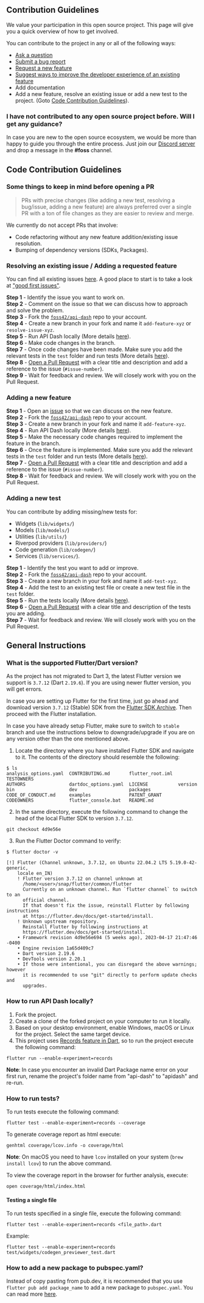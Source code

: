 ## Contribution Guidelines

We value your participation in this open source project. This page will give you a quick overview of how to get involved.

You can contribute to the project in any or all of the following ways: 

- [Ask a question](https://github.com/foss42/api-dash/discussions)
- [Submit a bug report](https://github.com/foss42/api-dash/issues/new/choose)
- [Request a new feature](https://github.com/foss42/api-dash/issues/new/choose)
- [Suggest ways to improve the developer experience of an existing feature](https://github.com/foss42/api-dash/issues/new/choose)
- Add documentation
- Add a new feature, resolve an existing issue or add a new test to the project. (Goto [Code Contribution Guidelines](#code-contribution-guidelines)).

### I have not contributed to any open source project before. Will I get any guidance?

In case you are new to the open source ecosystem, we would be more than happy to guide you through the entire process. Just join our [Discord server](https://bit.ly/heyfoss) and drop a message in the **#foss** channel.

## Code Contribution Guidelines

### Some things to keep in mind before opening a PR

> PRs with precise changes (like adding a new test, resolving a bug/issue, adding a new feature) are always preferred over a single PR with a ton of file changes as they are easier to review and merge.

We currently do not accept PRs that involve:
- Code refactoring without any new feature addition/existing issue resolution.
- Bumping of dependency versions (SDKs, Packages).

### Resolving an existing issue / Adding a requested feature

You can find all existing issues [here](https://github.com/foss42/api-dash/issues). A good place to start is to take a look at ["good first issues"](https://github.com/foss42/api-dash/issues?q=is%3Aissue+is%3Aopen+label%3A%22good+first+issue%22). 

**Step 1** - Identify the issue you want to work on.  
**Step 2** - Comment on the issue so that we can discuss how to approach and solve the problem.  
**Step 3** - Fork the [`foss42/api-dash`](https://github.com/foss42/api-dash) repo to your account.  
**Step 4** - Create a new branch in your fork and name it `add-feature-xyz` or `resolve-issue-xyz`.  
**Step 5** - Run API Dash locally (More details [here](#how-to-run-api-dash-locally)).  
**Step 6** - Make code changes in the branch.  
**Step 7** - Once code changes have been made. Make sure you add the relevant tests in the `test` folder and run tests (More details [here](#how-to-run-tests)).  
**Step 8** - [Open a Pull Request](https://help.github.com/articles/using-pull-requests/) with a clear title and description and add a reference to the issue (`#issue-number`).  
**Step 9** - Wait for feedback and review. We will closely work with you on the Pull Request.

### Adding a new feature

**Step 1** - Open an [issue](https://github.com/foss42/api-dash/issues/new/choose) so that we can discuss on the new feature.  
**Step 2** - Fork the [`foss42/api-dash`](https://github.com/foss42/api-dash) repo to your account.  
**Step 3** - Create a new branch in your fork and name it `add-feature-xyz`.   
**Step 4** - Run API Dash locally (More details [here](#how-to-run-api-dash-locally)).  
**Step 5** - Make the necessary code changes required to implement the feature in the branch.  
**Step 6** - Once the feature is implemented. Make sure you add the relevant tests in the `test` folder and run tests (More details [here](#how-to-run-tests)).  
**Step 7** - [Open a Pull Request](https://help.github.com/articles/using-pull-requests/) with a clear title and description and add a reference to the issue (`#issue-number`).  
**Step 8** - Wait for feedback and review. We will closely work with you on the Pull Request.

### Adding a new test

You can contribute by adding missing/new tests for:
- Widgets (`lib/widgets/`)
- Models (`lib/models/`)
- Utilities (`lib/utils/`)
- Riverpod providers (`lib/providers/`)
- Code generation (`lib/codegen/`) 
- Services (`lib/services/`).

**Step 1** - Identify the test you want to add or improve.  
**Step 2** - Fork the [`foss42/api-dash`](https://github.com/foss42/api-dash) repo to your account.  
**Step 3** - Create a new branch in your fork and name it `add-test-xyz`.  
**Step 4** - Add the test to an existing test file or create a new test file in the `test` folder.  
**Step 5** - Run the tests locally (More details [here](#how-to-run-tests)).  
**Step 6** - [Open a Pull Request](https://help.github.com/articles/using-pull-requests/) with a clear title and description of the tests you are adding.  
**Step 7** - Wait for feedback and review. We will closely work with you on the Pull Request.

## General Instructions 

### What is the supported Flutter/Dart version?

As the project has not migrated to Dart 3, the latest Flutter version we support is `3.7.12` (Dart `2.19.6`). If you are using newer flutter version, you will get errors. 

In case you are setting up Flutter for the first time, just go ahead and download version `3.7.12` (Stable) SDK from the [Flutter SDK Archive](https://docs.flutter.dev/release/archive). Then proceed with the Flutter installation.

In case you have already setup Flutter, make sure to switch to `stable` branch and use the instructions below to downgrade/upgrade if you are on any version other than the one mentioned above.

1. Locate the directory where you have installed Flutter SDK and navigate to it. The contents of the directory should resemble the following:
```
$ ls
analysis_options.yaml  CONTRIBUTING.md       flutter_root.iml  TESTOWNERS
AUTHORS                dartdoc_options.yaml  LICENSE           version
bin                    dev                   packages
CODE_OF_CONDUCT.md     examples              PATENT_GRANT
CODEOWNERS             flutter_console.bat   README.md
```

2. In the same directory, execute the following command to change the head of the local Flutter SDK to version `3.7.12`.
```
git checkout 4d9e56e
```

3. Run the Flutter Doctor command to verify:
```
$ flutter doctor -v

[!] Flutter (Channel unknown, 3.7.12, on Ubuntu 22.04.2 LTS 5.19.0-42-generic,
    locale en_IN)
    ! Flutter version 3.7.12 on channel unknown at
      /home/<user>/snap/flutter/common/flutter
      Currently on an unknown channel. Run `flutter channel` to switch to an
      official channel.
      If that doesn't fix the issue, reinstall Flutter by following instructions
      at https://flutter.dev/docs/get-started/install.
    ! Unknown upstream repository.
      Reinstall Flutter by following instructions at
      https://flutter.dev/docs/get-started/install.
    • Framework revision 4d9e56e694 (5 weeks ago), 2023-04-17 21:47:46 -0400
    • Engine revision 1a65d409c7
    • Dart version 2.19.6
    • DevTools version 2.20.1
    • If those were intentional, you can disregard the above warnings; however
      it is recommended to use "git" directly to perform update checks and
      upgrades.
```

### How to run API Dash locally?

1. Fork the project.
2. Create a clone of the forked project on your computer to run it locally.
3. Based on your desktop environment, enable Windows, macOS or Linux for the project. Select the same target device.
4. This project uses [Records feature in Dart](https://github.com/dart-lang/language/blob/main/accepted/future-releases/records/records-feature-specification.md), so to run the project execute the following command:

```
flutter run --enable-experiment=records
```
**Note**: In case you encounter an invalid Dart Package name error on your first run, rename the project's folder name from  "api-dash" to "apidash" and re-run.

### How to run tests?

To run tests execute the following command:

```
flutter test --enable-experiment=records --coverage
```

To generate coverage report as html execute:

```
genhtml coverage/lcov.info -o coverage/html  
```

**Note**: On macOS you need to have `lcov` installed on your system (`brew install lcov`) to run the above command.

To view the coverage report in the browser for further analysis, execute: 

```
open coverage/html/index.html
```

#### Testing a single file

To run tests specified in a single file, execute the following command:

```
flutter test --enable-experiment=records <file_path>.dart
```

Example:

```
flutter test --enable-experiment=records test/widgets/codegen_previewer_test.dart
```

### How to add a new package to pubspec.yaml?

Instead of copy pasting from pub.dev, it is recommended that you use `flutter pub add package_name` to add a new package to `pubspec.yaml`. You can read more [here](https://docs.flutter.dev/packages-and-plugins/using-packages#adding-a-package-dependency-to-an-app-using-flutter-pub-add).
